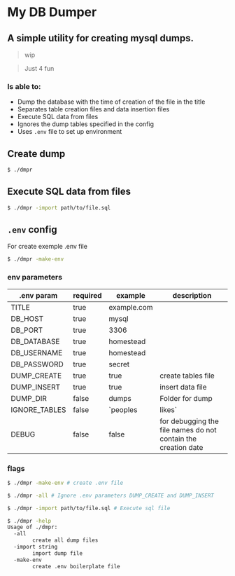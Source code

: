 # My DB Dumper

## A simple utility for creating mysql dumps.

> wip

> Just 4 fun

### Is able to:

- Dump the database with the time of creation of the file in the title
- Separates table creation files and data insertion files
- Execute SQL data from files
- Ignores the dump tables specified in the config
- Uses `.env` file to set up environment


## Create dump
```bash
$ ./dmpr
```

## Execute SQL data from files
```bash
$ ./dmpr -import path/to/file.sql
```

## `.env` config

For create exemple .env file
```bash
$ ./dmpr -make-env
```

### env parameters

.env param | required | example | description
|---|---|---|---|
TITLE | true | example.com |
DB_HOST | true | mysql |
DB_PORT | true | 3306 |
DB_DATABASE | true | homestead |
DB_USERNAME | true | homestead |
DB_PASSWORD | true | secret |
DUMP_CREATE | true | true | create tables file
DUMP_INSERT| true | true | insert data file
DUMP_DIR | false | dumps | Folder for dump
IGNORE_TABLES |false| `peoples|likes` | if you want to ignore some tables, specify them with the symbol `|` 
DEBUG | false | false | for debugging the file names do not contain the creation date


### flags

```bash
$ ./dmpr -make-env # create .env file
```

```bash
$ ./dmpr -all # Ignore .env parameters DUMP_CREATE and DUMP_INSERT
```

```bash
$ ./dmpr -import path/to/file.sql # Execute sql file
```

```bash
$ ./dmpr -help
Usage of ./dmpr:
  -all
    	create all dump files
  -import string
    	import dump file
  -make-env
    	create .env boilerplate file
```